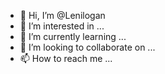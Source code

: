 - 👋 Hi, I’m @Lenilogan
- 👀 I’m interested in ...
- 🌱 I’m currently learning ...
- 💞️ I’m looking to collaborate on ...
- 📫 How to reach me ...

<!---
Lenilogan/Lenilogan is a ✨ special ✨ repository because its `README.md` (this file) appears on your GitHub profile.
You can click the Preview link to take a look at your changes.
--->
